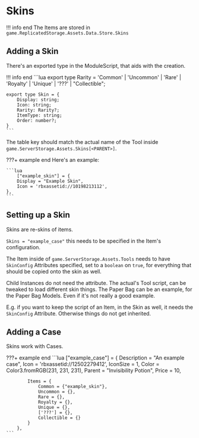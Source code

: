 # Skins
!!! info end
    The Items are stored in ``game.ReplicatedStorage.Assets.Data.Store.Skins``


## Adding a Skin

There's an exported type in the ModuleScript, that aids with the creation.

!!! info end
    ```lua
    export type Rarity = 'Common' | 'Uncommon' | 'Rare' | 'Royalty' | 'Unique' | '???' | "Collectible";


    export type Skin = {
        Display: string;
        Icon: string;
        Rarity: Rarity?;
        ItemType: string;
        Order: number?;
    }
    ```


The table key should match the actual name of the Tool inside ``game.ServerStorage.Assets.Skins[<PARENT>]``.

???+ example end
    Here's an example:

    ```lua
    	["example_skin"] = {
		Display = "Example Skin",
		Icon = 'rbxassetid://10198213112',
	},
    ```

## Setting up a Skin
Skins are re-skins of items.

``Skins = "example_case"`` this needs to be specified in the Item's configuration.

The Item inside of ``game.ServerStorage.Assets.Tools`` needs to have ``SkinConfig`` Attributes specified, set to a ``boolean`` on ``true``, for everything that should be copied onto the skin as well.

Child Instances do not need the attribute. The actual's Tool script, can be tweaked to load different skin things. The Paper Bag can be an example, for the Paper Bag Models. Even if it's not really a good example.

E.g. if you want to keep the script of an Item, in the Skin as well, it needs the ``SkinConfig`` Attribute. Otherwise things do not get inherited.


## Adding a Case
Skins work with Cases.

???+ example end
    ```lua
        ["example_case"] = {
            Description = "An example case",
            Icon = 'rbxassetid://12502279412',
            IconSize = 1,
            Color = Color3.fromRGB(231, 231, 231),
            Parent = "Invisibility Potion",
            Price = 10,
            
            Items = {
                Common = {"example_skin"},
                Uncommon = {},
                Rare = {},
                Royalty = {},
                Unique = {},
                ['???'] = {},
                Collectible = {}
            }
        },
    ```